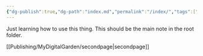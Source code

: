 ```yaml
---
{"dg-publish":true,"dg-path":"index.md","permalink":"/index/","tags":["gardenEntry"],"noteIcon":"","created":"2024-12-31T01:00:46.936-06:00","updated":"2024-12-31T04:15:04.516-06:00"}
---
```


Just learning how to use this thing. This should be the main note in the root folder.

[[Publishing/MyDigitalGarden/secondpage\|secondpage]]
